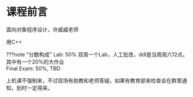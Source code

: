 # 课程前言

面向对象程序设计，许威威老师

用C++

???note "分数构成"
	Lab: 50%	双周一个Lab，人工批改，ddl是当周周六12点。其中有一个20%的大作业<br>	Final Exam: 50%, TBD

上机课不强制来，不过现场有助教和老师答疑。如果有教育部来检查会在群里通知，到时一定得来。